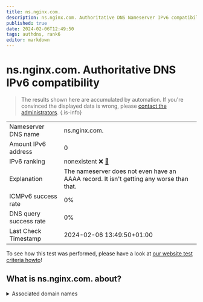 ```yaml
---
title: ns.nginx.com.
description: ns.nginx.com. Authoritative DNS Nameserver IPv6 compatibility
published: true
date: 2024-02-06T12:49:50
tags: authdns, rank6
editor: markdown
---
```


# ns.nginx.com. Authoritative DNS IPv6 compatibility

> The results shown here are accumulated by automation. If you're convinced the displayed data is wrong, please [contact the administrators](/howto/chat). 
{.is-info}




|   |   |
| - | - |
| Nameserver DNS name | ns.nginx.com.
| Amount IPv6 address | 0
| IPv6 ranking | nonexistent :x: [🔗](/howto/ranking) |
| Explanation | The nameserver does not even have an AAAA record. It isn't getting any worse than that. |
| ICMPv6 success rate | 0%|
| DNS query success rate | 0% |
| Last Check Timestamp | 2024-02-06 13:49:50+01:00 |

To see how this test was performed, please have a look at [our website test criteria howto](/howto/testcriteria/authdns)!


## What is ns.nginx.com. about?






<details>
<summary>Associated domain names</summary>

www.nginx.com

</details>
